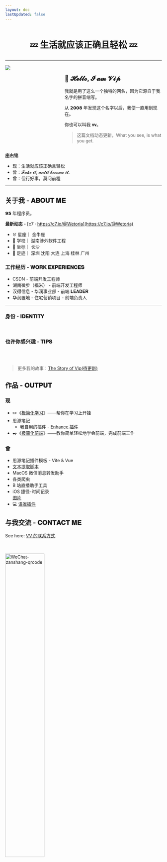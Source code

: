 ```yaml
---
layout: doc
lastUpdated: false
---
```


<style lang="scss" scoped>

  img {
    margin: 0 auto;
  }

  .HeadAndInfo {
    display: grid;
    grid-template-columns: 3.2fr 6fr;

    gap: 24px;
    
  }

  @media (max-width: 400px) { /* 调整屏幕尺寸临界点为实际需求 */
    .HeadAndInfo {
      grid-template-columns: 1fr; /* 切换为单列布局 */
    }

    /* img {
      width: 50%;
      margin: 0 auto;
    } */
  }
</style>


<div style="display: flex; justify-content: center;">

# 💤 生活就应该正确且轻松 💤

</div>

---

<div class="VipCol HeadAndInfo">

  <div>
    <img src="/favicon.ico" />
  </div>


  <div style="flex: 1;">

## 👋 𝓗𝓮𝓵𝓵𝓸, 𝓘 𝓪𝓶 𝓥𝓲𝓹

我就是用了这么一个独特的网名，因为它源自于我名字的拼音缩写。

从 <span class="vip_color">𝟮𝟬𝟬𝟴</span> 年发现这个名字以后，我便一直用到现在。

你也可以叫我 <span class="VipColor">𝐯𝐯</span>。

> 这篇文档动态更新，What you see, is what you get.

  </div>

</div>

**座右铭**

- <span class="VipColor">现：生活就应该正确且轻松</span>
- 曾：<span class="VipColor">𝓕𝓪𝓴𝓮 𝓲𝓽, 𝓾𝓷𝓽𝓲𝓵 𝓫𝓮𝓬𝓸𝓶𝓮 𝓲𝓽.</span>
- 曾：<span class="VipColor">但行好事，莫问前程</span>

---

<div class="VipCol VipCol2">

<div>

## 关于我 - 𝐀𝐁𝐎𝐔𝐓 𝐌𝐄 

𝟵𝟱 年程序员。

**最新动态** - [c7 · https://c7.io/@Wetoria](https://c7.io/@Wetoria)

- ♉️ 星座｜ 金牛座
- 🏫 学校｜ 湖南涉外软件工程
- 📍 坐标｜ 长沙
- 👣 足迹｜ 深圳    沈阳    大连    上海    桂林    广州

</div>

<div>

### 工作经历 - 𝐖𝐎𝐑𝐊 𝐄𝐗𝐏𝐄𝐑𝐈𝐄𝐍𝐂𝐄𝐒

- CSDN - 前端开发工程师
- 湖南微步（福米） - 前端开发工程师
- 汉得信息 - 华润事业部 - 前端 𝐋𝐄𝐀𝐃𝐄𝐑
- 华润置地 - 住宅营销项目 - 前端负责人

</div>

</div>


---

### 身份 - 𝐈𝐃𝐄𝐍𝐓𝐈𝐓𝐘

<br />
<VTags
  :tags="[
    '程序员',
    {
      text: '思源笔记 - 官方首席推荐官',
      type: 'red',
    },
    '开源软件作者',
    '前端工程师',
    '独立创业者',
    '生活骇客',
    '全栈开发',
    '前端一对一私教',
    '职业自由',
    '学习力私教',
    '思源笔记用户',
    {
      text: '思源笔记插件开发者',
      type: 'blue',
    },
    '自媒体创作者',
  ]"
/>

### 也许你感兴趣 - 𝐓𝐈𝐏𝐒

<br />
<VTags
  :tags="[
    '王者荣耀 🚀',
    '和平精英 🚀',
    '画画',
    '钢铁侠',
    '路飞',
    '苹果全家桶',
    '懒',
    '追求效率',
    '学习能力 💯',
    '理解能力 💯',
    '乐于助人',
    '乐于分享',
    '二次元',
    '转生史莱姆',
    '刀剑神域',
    {
      text: '思源笔记',
      type: 'red',
    },
    {
      text: '印象笔记',
      type: 'green',
    },
  ]"
/>

<br />

> 更多我的故事：[The Story of Vip(待更新)]()

## 作品 - 𝐎𝐔𝐓𝐏𝐔𝐓


<div class="VipCol VipCol2">

<div>

### 现

- ✏️《[极简化学习](/zh/sstudy/)》——帮你在学习上开挂
- 思源笔记
  - 我自用的插件 - [Enhance 插件](/zh/siyuan/enhance/)
- ✒️《[极简化前端](/zh/sfe/)》——教你简单轻松地学会前端，完成前端工作

</div>

<div>

### 曾

- 思源笔记插件模板 - Vite & Vue
- [文本提取脚本](https://github.com/Wetoria/Code-Extractor)
- MacOS 微信消息转发助手
- 各类爬虫
- B 站直播助手工具
- iOS 捷径-时间记录  
  [图片]()
- 💻 [语雀插件](https://www.yuque.com/wetoria/simplest-frontend/fzv336)

</div>

</div>


## 与我交流 - 𝐂𝐎𝐍𝐓𝐀𝐂𝐓 𝐌𝐄

See here: [VV 的联系方式](https://simplest-frontend.feishu.cn/wiki/wikcnHmIs4HagSlJPiti2VESQEh#H5N9dK061o6R4sxUWTiccgvYnAc).


<br />
<br />

<img src="/assets/WeChat-zanshang-qrcode.jpeg" alt="WeChat-zanshang-qrcode" style="width:50%;" />
